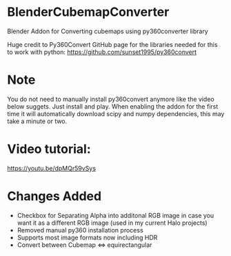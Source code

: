 # BlenderCubemapConverter
Blender Addon for Converting cubemaps using py360converter library

Huge credit to Py360Convert GitHub page for the libraries needed for this to work with python:
https://github.com/sunset1995/py360convert

# Note 
You do not need to manually install py360convert anymore like the video below suggets. Just install and play.
When enabling the addon for the first time it will automatically download scipy and numpy dependencies, this may take a minute or two.

# Video tutorial:
https://youtu.be/dpMQr59vSys

# Changes Added
- Checkbox for Separating Alpha into additonal RGB image in case you want it as a different RGB image (used in my current Halo projects)
- Removed manual py360 installation process
- Supports most image formats now including HDR
- Convert between Cubemap <=> equirectangular
